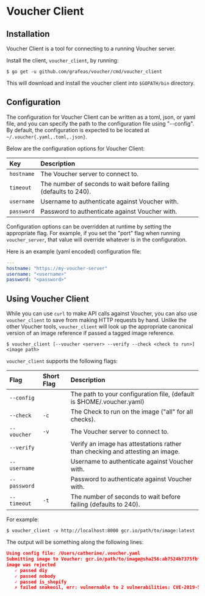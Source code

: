 # Voucher Client

## Installation

Voucher Client is a tool for connecting to a running Voucher server.

Install the client, `voucher_client`, by running:

```shell
$ go get -u github.com/grafeas/voucher/cmd/voucher_client
```

This will download and install the voucher client into `$GOPATH/bin` directory.

## Configuration

The configuration for Voucher Client can be written as a toml, json, or yaml file, and you can specify the path to the configuration file using "--config". By default, the configuration is expected to be located at `~/.voucher{.yaml,.toml,.json}`.

Below are the configuration options for Voucher Client:

| Key         | Description                                                                                |
| :---------- | :----------------------------------------------------------------------------------------- |
| `hostname`  | The Voucher server to connect to.                                                          |
| `timeout`   | The number of seconds to wait before failing (defaults to 240).                            |
| `username`  | Username to authenticate against Voucher with.                                             |
| `password`  | Password to authenticate against Voucher with.                                             |

Configuration options can be overridden at runtime by setting the appropriate flag. For example, if you set the "port" flag when running `voucher_server`, that value will override whatever is in the configuration.

 Here is an example (yaml encoded) configuration file:

```yaml
---
hostname: "https://my-voucher-server"
username: "<username>"
password: "<password>"
```

## Using Voucher Client

While you can use `curl` to make API calls against Voucher, you can also use `voucher_client` to save from making HTTP requests by hand. Unlike the other Voucher tools, `voucher_client` will look up the appropriate canonical version of an image reference if passed a tagged image reference.

```shell
$ voucher_client [--voucher <server> --verify --check <check to run>] <image path>
```

`voucher_client` supports the following flags:

| Flag         | Short Flag       | Description                                                                   |
| :--------    | :--------------- | :---------------------------------------------------------------------------- |
| `--config`   |                  | The path to your configuration file, (default is $HOME/.voucher.yaml)         |
| `--check`    | `-c`             | The Check to run on the image ("all" for all checks).                         |
| `--voucher`  | `-v`             | The Voucher server to connect to.                                             |
| `--verify`   |                  | Verify an image has attestations rather than checking and attesting an image. |
| `--username` |                  | Username to authenticate against Voucher with.                                |
| `--password` |                  | Password to authenticate against Voucher with.                                |
| `--timeout`  | `-t`             | The number of seconds to wait before failing (defaults to 240).               |

For example:

```shell
$ voucher_client -v http://localhost:8000 gcr.io/path/to/image:latest
```

The output will be something along the following lines:

```json
Using config file: /Users/catherine/.voucher.yaml
Submitting image to Voucher: gcr.io/path/to/image@sha256:ab7524b7375fbf09b3784f0bbd9cb2505700dd05e03ce5f5e6d262bf2f5ac51c
image was rejected
   ✓ passed diy
   ✓ passed nobody
   ✓ passed is_shopify
   ✗ failed snakeoil, err: vulnernable to 2 vulnerabilities: CVE-2019-5481 (high), CVE-2019-5482 (high)
```
